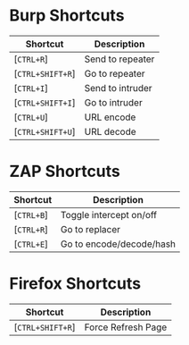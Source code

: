 # Burp Shortcuts

| **Shortcut**     | **Description**  |
| ---------------- | ---------------- |
| [`CTRL+R`]       | Send to repeater |
| [`CTRL+SHIFT+R`] | Go to repeater   |
| [`CTRL+I`]       | Send to intruder |
| [`CTRL+SHIFT+I`] | Go to intruder   |
| [`CTRL+U`]       | URL encode       |
| [`CTRL+SHIFT+U`] | URL decode       |

# ZAP Shortcuts

| **Shortcut** | **Description**          |
| ------------ | ------------------------ |
| [`CTRL+B`]   | Toggle intercept on/off  |
| [`CTRL+R`]   | Go to replacer           |
| [`CTRL+E`]   | Go to encode/decode/hash |

# Firefox Shortcuts

| **Shortcut**     | **Description**    |
| ---------------- | ------------------ |
| [`CTRL+SHIFT+R`] | Force Refresh Page |

